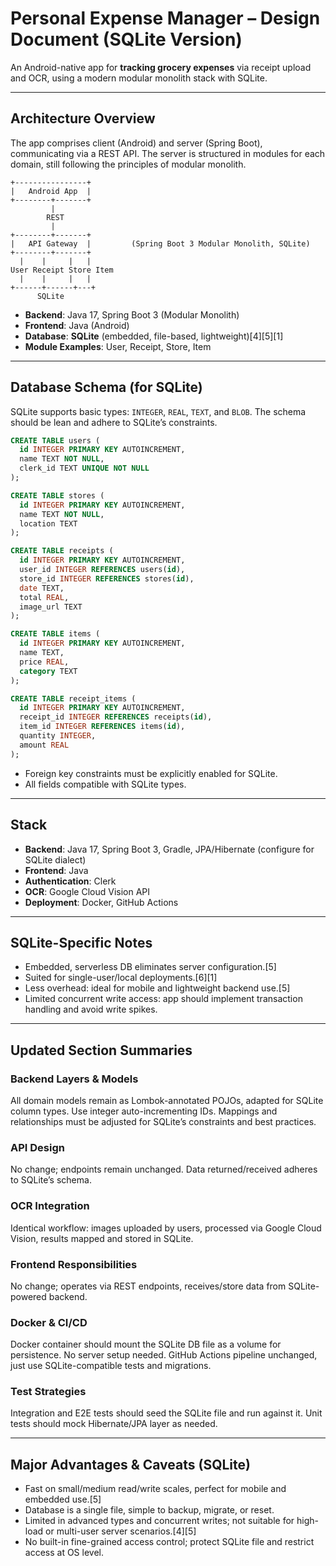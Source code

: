 # Personal Expense Manager – Design Document (SQLite Version)

An Android-native app for **tracking grocery expenses** via receipt upload and OCR, using a modern modular monolith stack with SQLite.

***

## Architecture Overview

The app comprises client (Android) and server (Spring Boot), communicating via a REST API. The server is structured in modules for each domain, still following the principles of modular monolith.

```
+----------------+
|   Android App  |
+--------+-------+
         |
        REST
         |
+--------+-------+
|   API Gateway  |         (Spring Boot 3 Modular Monolith, SQLite)
+--------+-------+
  |    |     |   |
User Receipt Store Item
  |    |     |   |
+------+------+---+
      SQLite
```
- **Backend**: Java 17, Spring Boot 3 (Modular Monolith)
- **Frontend**: Java (Android)
- **Database**: **SQLite** (embedded, file-based, lightweight)[4][5][1]
- **Module Examples**: User, Receipt, Store, Item

***

## Database Schema (for SQLite)

SQLite supports basic types: `INTEGER`, `REAL`, `TEXT`, and `BLOB`. The schema should be lean and adhere to SQLite’s constraints.

```sql
CREATE TABLE users (
  id INTEGER PRIMARY KEY AUTOINCREMENT,
  name TEXT NOT NULL,
  clerk_id TEXT UNIQUE NOT NULL
);

CREATE TABLE stores (
  id INTEGER PRIMARY KEY AUTOINCREMENT,
  name TEXT NOT NULL,
  location TEXT
);

CREATE TABLE receipts (
  id INTEGER PRIMARY KEY AUTOINCREMENT,
  user_id INTEGER REFERENCES users(id),
  store_id INTEGER REFERENCES stores(id),
  date TEXT,
  total REAL,
  image_url TEXT
);

CREATE TABLE items (
  id INTEGER PRIMARY KEY AUTOINCREMENT,
  name TEXT,
  price REAL,
  category TEXT
);

CREATE TABLE receipt_items (
  id INTEGER PRIMARY KEY AUTOINCREMENT,
  receipt_id INTEGER REFERENCES receipts(id),
  item_id INTEGER REFERENCES items(id),
  quantity INTEGER,
  amount REAL
);
```
- Foreign key constraints must be explicitly enabled for SQLite.
- All fields compatible with SQLite types.

***

## Stack

- **Backend**: Java 17, Spring Boot 3, Gradle, JPA/Hibernate (configure for SQLite dialect)
- **Frontend**: Java
- **Authentication**: Clerk
- **OCR**: Google Cloud Vision API
- **Deployment**: Docker, GitHub Actions

***

## SQLite-Specific Notes

- Embedded, serverless DB eliminates server configuration.[5]
- Suited for single-user/local deployments.[6][1]
- Less overhead: ideal for mobile and lightweight backend use.[5]
- Limited concurrent write access: app should implement transaction handling and avoid write spikes.

***

## Updated Section Summaries

### Backend Layers & Models

All domain models remain as Lombok-annotated POJOs, adapted for SQLite column types. Use integer auto-incrementing IDs. Mappings and relationships must be adjusted for SQLite’s constraints and best practices.

### API Design

No change; endpoints remain unchanged. Data returned/received adheres to SQLite’s schema.

### OCR Integration
Identical workflow: images uploaded by users, processed via Google Cloud Vision, results mapped and stored in SQLite.

### Frontend Responsibilities

No change; operates via REST endpoints, receives/store data from SQLite-powered backend.

### Docker & CI/CD

Docker container should mount the SQLite DB file as a volume for persistence. No server setup needed. GitHub Actions pipeline unchanged, just use SQLite-compatible tests and migrations.

### Test Strategies

Integration and E2E tests should seed the SQLite file and run against it. Unit tests should mock Hibernate/JPA layer as needed.

***

## Major Advantages & Caveats (SQLite)

- Fast on small/medium read/write scales, perfect for mobile and embedded use.[5]
- Database is a single file, simple to backup, migrate, or reset.
- Limited in advanced types and concurrent writes; not suitable for high-load or multi-user server scenarios.[4][5]
- No built-in fine-grained access control; protect SQLite file and restrict access at OS level.